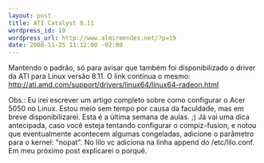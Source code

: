 ```yaml
--- 
layout: post
title: ATI Catalyst 8.11
wordpress_id: 19
wordpress_url: http://www.almirmendes.net/?p=19
date: 2008-11-25 11:12:00 -02:00
---
```

Mantendo o padrão, só para avisar que também foi disponibilizado o driver da ATI para Linux versão 8.11. O link continua o mesmo: http://ati.amd.com/support/drivers/linux64/linux64-radeon.html

Obs.: Eu irei escrever um artigo completo sobre como configurar o Acer 5050 no Linux. Estou meio sem tempo por causa da faculdade, mas em breve disponibilizarei. Esta é a última semana de aulas. ;)
Já vai uma dica antecipada, caso você esteja tentando configurar o compiz-fusion, e notou que eventualmente acontecem algumas congeladas, adicione o parâmetro para o kernel: "nopat". No lilo vc adiciona na linha append do /etc/lilo.conf.
Em meu próximo post explicarei o porquê.

